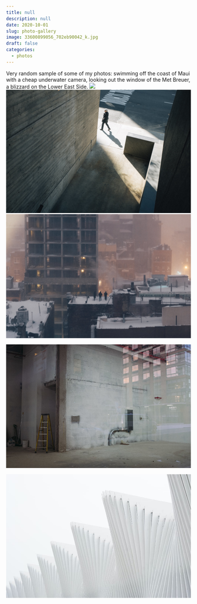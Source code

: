 ```yaml
---
title: null
description: null
date: 2020-10-01
slug: photo-gallery
image: 33600899056_702eb90042_k.jpg
draft: false
categories:
  - photos
---
```

Very random sample of some of my photos: swimming off the coast of Maui with a cheap underwater camera, looking out the window of the Met Breuer, a blizzard on the Lower East Side.
![](37608895574_e8c04b5e52_o.jpg) ![](37442715464_7c71abdfe6_k.jpg)  ![](33600899056_702eb90042_k.jpg)

![](46153365494_c27dfa08a3_c.jpg)

![](luca-bravo-alS7ewQ41M8-unsplash.jpg)